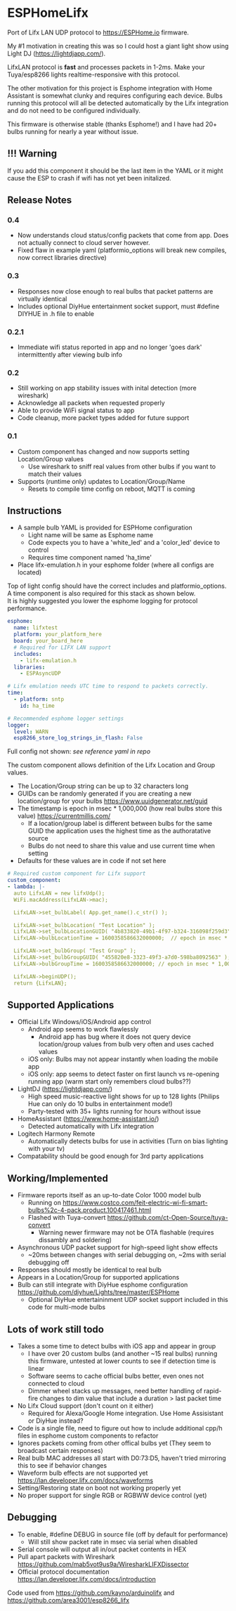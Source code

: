 # ESPHomeLifx

Port of Lifx LAN UDP protocol to <https://ESPHome.io> firmware.  

My #1 motivation in creating this was so I could host a giant light show using Light DJ (<https://lightdjapp.com/>).  

LifxLAN protocol is __**fast**__ and processes packets in 1-2ms. Make your Tuya/esp8266 lights realtime-responsive with this protocol.

The other motivation for this project is Esphome integration with Home Assistant is somewhat clunky and requires configuring each device.  Bulbs running this protocol will all be detected automatically by the Lifx integration and do not need to be configured individually.

This firmware is otherwise stable (thanks Esphome!) and I have had 20+ bulbs running for nearly a year without issue.

## !!! Warning

If you add this component it should be the last item in the YAML or it might cause the ESP to crash if wifi has not yet been initalized.

## Release Notes

### 0.4

- Now understands cloud status/config packets that come from app.  Does not actually connect to cloud server however.
- Fixed flaw in example yaml (platformio_options will break new compiles, now correct libraries directive)

### 0.3

- Responses now close enough to real bulbs that packet patterns are virtually identical
- Includes optional DiyHue entertainment socket support, must #define DIYHUE in .h file to enable

### 0.2.1

- Immediate wifi status reported in app and no longer 'goes dark' intermittently after viewing bulb info

### 0.2

- Still working on app stability issues with inital detection (more wireshark)
- Acknowledge all packets when requested properly
- Able to provide WiFi signal status to app
- Code cleanup, more packet types added for future support

### 0.1

- Custom component has changed and now supports setting Location/Group values
  - Use wireshark to sniff real values from other bulbs if you want to match their values
- Supports (runtime only) updates to Location/Group/Name
  - Resets to compile time config on reboot, MQTT is coming

## Instructions

- A sample bulb YAML is provided for ESPHome configuration
  - Light name will be same as Esphome name
  - Code expects you to have a 'white_led' and a 'color_led' device to control
  - Requires time component named 'ha_time'
- Place lifx-emulation.h in your esphome folder (where all configs are located)

Top of light config should have the correct includes and platformio_options.  
A time component is also required for this stack as shown below.  
It is highly suggested you lower the esphome logging for protocol performance.

```yaml
esphome:
  name: lifxtest
  platform: your_platform_here
  board: your_board_here
  # Required for LIFX LAN support
  includes:
    - lifx-emulation.h
  libraries:
    - ESPAsyncUDP

# Lifx emulation needs UTC time to respond to packets correctly.  
time:
  - platform: sntp
    id: ha_time

# Recommended esphome logger settings
logger:
  level: WARN
  esp8266_store_log_strings_in_flash: False
```

Full config not shown: *see reference yaml in repo*

The custom component allows definition of the Lifx Location and Group values.

- The Location/Group string can be up to 32 characters long
- GUIDs can be randomly generated if you are creating a new location/group for your bulbs <https://www.uuidgenerator.net/guid>
- The timestamp is epoch in msec * 1,000,000 (how real bulbs store this value) <https://currentmillis.com/>
  - If a location/group label is different between bulbs for the same GUID the application uses the highest time as the authoratative source
  - Bulbs do not need to share this value and use current time when setting
- Defaults for these values are in code if not set here

```yaml
# Required custom component for Lifx support
custom_component:
- lambda: |-
  auto LifxLAN = new lifxUdp();
  WiFi.macAddress(LifxLAN->mac);

  LifxLAN->set_bulbLabel( App.get_name().c_str() );  

  LifxLAN->set_bulbLocation( "Test Location" );
  LifxLAN->set_bulbLocationGUID( "4b833820-49b1-4f97-b324-316098f259d3" );
  LifxLAN->bulbLocationTime = 1600358586632000000;  // epoch in msec * 1,000,000

  LifxLAN->set_bulbGroup( "Test Group" );
  LifxLAN->set_bulbGroupGUID( "455820e8-3323-49f3-a7d0-598ba8092563" );
  LifxLAN->bulbGroupTime = 1600358586632000000; // epoch in msec * 1,000,000

  LifxLAN->beginUDP();
  return {LifxLAN};
```

## Supported Applications

- Official Lifx Windows/iOS/Android app control
  - Android app seems to work flawlessly
    - Android app has bug where it does not query device location/group values from bulb very often and uses cached values
  - iOS only: Bulbs may not appear instantly when loading the mobile app
  - iOS only: app seems to detect faster on first launch vs re-opening running app (warm start only remembers cloud bulbs??)
- LightDJ (<https://lightdjapp.com/>)
  - High speed music-reactive light shows for up to 128 lights (Philips Hue can only do 10 bulbs in entertainment mode!)
  - Party-tested with 35+ lights running for hours without issue
- HomeAssistant (<https://www.home-assistant.io/>)
  - Detected automatically with Lifx integration
- Logitech Harmony Remote
  - Automatically detects bulbs for use in activities (Turn on bias lighting with your tv)
- Compatability should be good enough for 3rd party applications

## Working/Implemented

- Firmware reports itself as an up-to-date Color 1000 model bulb
  - Running on <https://www.costco.com/feit-electric-wi-fi-smart-bulbs%2c-4-pack.product.100417461.html>
  - Flashed with Tuya-convert <https://github.com/ct-Open-Source/tuya-convert>
    - Warning newer firmware may not be OTA flashable (requires dissambly and soldering)
- Asynchronous UDP packet support for high-speed light show effects
  - ~20ms between changes with serial debugging on, ~2ms with serial debugging off
- Responses should mostly be identical to real bulb
- Appears in a Location/Group for supported applications
- Bulb can still integrate with DiyHue esphome configuration <https://github.com/diyhue/Lights/tree/master/ESPHome>
  - Optional DiyHue entertaininment UDP socket support included in this code for multi-mode bulbs

## Lots of work still todo

- Takes a some time to detect bulbs with iOS app and appear in group
  - I have over 20 custom bulbs (and another ~15 real bulbs) running this firmware, untested at lower counts to see if detection time is linear
  - Software seems to cache official bulbs better, even ones not connected to cloud
  - Dimmer wheel stacks up messages, need better handling of rapid-fire changes to dim value that include a duration > last packet time
- No Lifx Cloud support (don't count on it either)
  - Required for Alexa/Google Home integration.  Use Home Assisistant or DiyHue instead?  
- Code is a single file, need to figure out how to include additional cpp/h files in esphome custom components to refactor
- Ignores packets coming from other offical bulbs yet (They seem to broadcast certain responses)
- Real bulb MAC addresses all start with D0:73:D5, haven't tried mirroring this to see if behavior changes
- Waveform bulb effects are not supported yet <https://lan.developer.lifx.com/docs/waveforms>
- Setting/Restoring state on boot not working properly yet
- No proper support for single RGB or RGBWW device control (yet)

## Debugging

- To enable, #define DEBUG in source file (off by default for performance)
  - Will still show packet rate in msec via serial when disabled
- Serial console will output all in/out packet contents in HEX
- Pull apart packets with Wireshark <https://github.com/mab5vot9us9a/WiresharkLIFXDissector>
- Official protocol documentation <https://lan.developer.lifx.com/docs/introduction>

Code used from <https://github.com/kayno/arduinolifx> and <https://github.com/area3001/esp8266_lifx>
